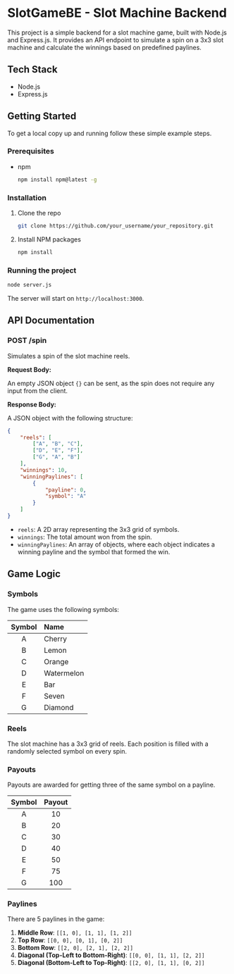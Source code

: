 # SlotGameBE - Slot Machine Backend

This project is a simple backend for a slot machine game, built with Node.js and Express.js. It provides an API endpoint to simulate a spin on a 3x3 slot machine and calculate the winnings based on predefined paylines.

## Tech Stack

-   Node.js
-   Express.js

## Getting Started

To get a local copy up and running follow these simple example steps.

### Prerequisites

-   npm
    ```sh
    npm install npm@latest -g
    ```

### Installation

1.  Clone the repo
    ```sh
    git clone https://github.com/your_username/your_repository.git
    ```
2.  Install NPM packages
    ```sh
    npm install
    ```

### Running the project

```sh
node server.js
```

The server will start on `http://localhost:3000`.

## API Documentation

### POST /spin

Simulates a spin of the slot machine reels.

**Request Body:**

An empty JSON object `{}` can be sent, as the spin does not require any input from the client.

**Response Body:**

A JSON object with the following structure:

```json
{
    "reels": [
        ["A", "B", "C"],
        ["D", "E", "F"],
        ["G", "A", "B"]
    ],
    "winnings": 10,
    "winningPaylines": [
        {
            "payline": 0,
            "symbol": "A"
        }
    ]
}
```

-   `reels`: A 2D array representing the 3x3 grid of symbols.
-   `winnings`: The total amount won from the spin.
-   `winningPaylines`: An array of objects, where each object indicates a winning payline and the symbol that formed the win.

## Game Logic

### Symbols

The game uses the following symbols:

| Symbol | Name      |
| :----: | :-------- |
|   A    | Cherry    |
|   B    | Lemon     |
|   C    | Orange    |
|   D    | Watermelon|
|   E    | Bar       |
|   F    | Seven     |
|   G    | Diamond   |

### Reels

The slot machine has a 3x3 grid of reels. Each position is filled with a randomly selected symbol on every spin.

### Payouts

Payouts are awarded for getting three of the same symbol on a payline.

| Symbol | Payout |
| :----: | :----: |
|   A    |   10   |
|   B    |   20   |
|   C    |   30   |
|   D    |   40   |
|   E    |   50   |
|   F    |   75   |
|   G    |  100   |

### Paylines

There are 5 paylines in the game:

1.  **Middle Row**: `[[1, 0], [1, 1], [1, 2]]`
2.  **Top Row**: `[[0, 0], [0, 1], [0, 2]]`
3.  **Bottom Row**: `[[2, 0], [2, 1], [2, 2]]`
4.  **Diagonal (Top-Left to Bottom-Right)**: `[[0, 0], [1, 1], [2, 2]]`
5.  **Diagonal (Bottom-Left to Top-Right)**: `[[2, 0], [1, 1], [0, 2]]`